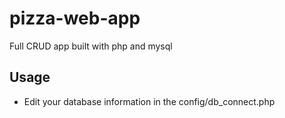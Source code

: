# pizza-web-app
Full CRUD app built with php and mysql
 
 ## Usage
 * Edit your database information in the config/db_connect.php
